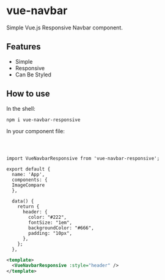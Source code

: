 # vue-navbar

Simple Vue.js Responsive Navbar component.



## Features

- Simple
- Responsive
- Can Be Styled  




## How to use


In the shell:            

```
npm i vue-navbar-responsive
```
In your component file:
```vue



import VueNavbarResponsive from 'vue-navbar-responsive';

export default {
  name: 'App',
  components: {
  ImageCompare
  },

  data() {
    return {
      header: {
        color: "#222",
        fontSize: "1em",
        backgroundColor: "#666",
        padding: "10px",
      },
    };
  },
```


```xml
<template>
  <VueNavbarResponsive :style="header" />
</template>
```



